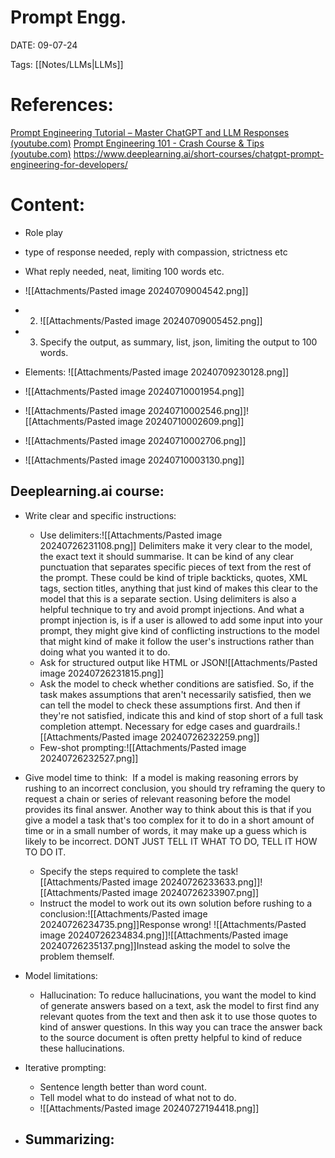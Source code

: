 
# Prompt Engg.


DATE:  09-07-24


Tags: [[Notes/LLMs|LLMs]]

# References: 
[Prompt Engineering Tutorial – Master ChatGPT and LLM Responses (youtube.com)](https://www.youtube.com/watch?v=_ZvnD73m40o&t=47s)
[Prompt Engineering 101 - Crash Course & Tips (youtube.com)](https://www.youtube.com/watch?v=aOm75o2Z5-o&t=11s)
https://www.deeplearning.ai/short-courses/chatgpt-prompt-engineering-for-developers/



# Content:


- Role play
- type of response needed, reply with compassion, strictness etc
- What reply needed, neat, limiting 100 words etc.
- ![[Attachments/Pasted image 20240709004542.png]]
- 2. ![[Attachments/Pasted image 20240709005452.png]]
- 3. Specify the output, as summary, list, json, limiting the output to 100 words.

- Elements:
  ![[Attachments/Pasted image 20240709230128.png]]
- ![[Attachments/Pasted image 20240710001954.png]]
- ![[Attachments/Pasted image 20240710002546.png]]![[Attachments/Pasted image 20240710002609.png]]
- ![[Attachments/Pasted image 20240710002706.png]]
- ![[Attachments/Pasted image 20240710003130.png]]

## Deeplearning.ai course:

- Write clear and specific instructions:
	- Use delimiters:![[Attachments/Pasted image 20240726231108.png]] Delimiters make it very clear to the model, the exact  text it should summarise. It can be kind of any clear punctuation that separates specific pieces of text from the rest of the prompt. These could be kind of triple backticks, quotes, XML tags, section titles, anything that just kind of makes this clear to the model that this is a separate section. Using delimiters is also a helpful technique to try and avoid prompt injections. And what a prompt injection is, is if a user is allowed to add some input into your prompt, they might give kind of conflicting instructions to the model that might kind of make it follow the user's instructions rather than doing what you wanted it to do.
	- Ask for structured output like HTML or JSON![[Attachments/Pasted image 20240726231815.png]]
	- Ask the model to check whether conditions are satisfied. So, if the task makes assumptions that aren't necessarily satisfied, then we can tell the model to check these assumptions first. And then if they're not satisfied, indicate this and kind of stop short of a full task completion attempt. Necessary for edge cases and guardrails.![[Attachments/Pasted image 20240726232259.png]]
	- Few-shot prompting:![[Attachments/Pasted image 20240726232527.png]]
- Give model time to think:  If a model is making reasoning errors by rushing to an incorrect conclusion, you should try reframing the query to request a chain or series of relevant reasoning before the model provides its final answer. Another way to think about this is that if you give a model a task that's too complex for it to do in a short amount of time or in a small number of words, it may make up a guess which is likely to be incorrect.
  DONT JUST TELL IT WHAT TO DO, TELL IT HOW TO DO IT.
	- Specify the steps required to complete the task![[Attachments/Pasted image 20240726233633.png]]![[Attachments/Pasted image 20240726233907.png]]  
	- Instruct the model to work out its own solution before rushing to a conclusion:![[Attachments/Pasted image 20240726234735.png]]Response wrong!
	  ![[Attachments/Pasted image 20240726234834.png]]![[Attachments/Pasted image 20240726235137.png]]Instead asking the model to solve the problem themself.
- Model limitations:
	- Hallucination: To reduce hallucinations, you want the model to kind of generate answers based on a text, ask the model to first find any relevant quotes from the text and then ask it to use those quotes to kind of answer questions. In this way you can trace the answer back to the source document is often pretty helpful to kind of reduce these hallucinations.

- Iterative prompting:
	- Sentence length better than word count.
	- Tell model what to do instead of what not to do.
	- ![[Attachments/Pasted image 20240727194418.png]]
- Summarizing:
	- 



